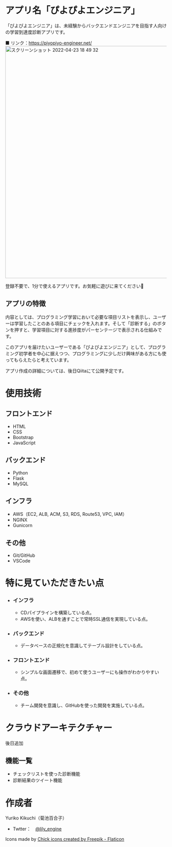 # アプリ名「ぴよぴよエンジニア」

「ぴよぴよエンジニア」は、未経験からバックエンドエンジニアを目指す人向けの学習到達度診断アプリです。

■ リンク：https://piyopiyo-engineer.net/
<br>
<img width="726" alt="スクリーンショット 2022-04-23 18 49 32" src="https://user-images.githubusercontent.com/87489595/164889504-2ab2e36f-53cd-40b8-afa2-16a6ee316537.png">

登録不要で、1分で使えるアプリです。お気軽に遊びに来てください🐣

## アプリの特徴
内容としては、プログラミング学習において必要な項目リストを表示し、ユーザーは学習したことのある項目にチェックを入れます。そして「診断する」のボタンを押すと、学習項目に対する進捗度がパーセンテージで表示される仕組みです。

このアプリを届けたいユーザーである「ぴよぴよエンジニア」として、プログラミング初学者を中心に据えつつ、プログラミングに少しだけ興味がある方にも使ってもらえたらと考えています。

アプリ作成の詳細については、後日Qiitaにて公開予定です。

# 使用技術
## フロントエンド
- HTML
- CSS
- Bootstrap
- JavaScript

## バックエンド
- Python
- Flask
- MySQL

## インフラ
- AWS（EC2, ALB, ACM, S3, RDS, Route53, VPC, IAM）
- NGINX
- Gunicorn

## その他
- Git/GitHub
- VSCode


# 特に見ていただきたい点
- ### インフラ
  - CDパイプラインを構築している点。
  - AWSを使い、ALBを通すことで常時SSL通信を実現している点。
- ### バックエンド
  - データベースの正規化を意識してテーブル設計をしている点。
- ### フロントエンド
  - シンプルな画面遷移で、初めて使うユーザーにも操作がわかりやすい点。
- ### その他
  - チーム開発を意識し、GitHubを使った開発を実施している点。

# クラウドアーキテクチャー
後日追加

## 機能一覧
- チェックリストを使った診断機能
- 診断結果のツイート機能


# 作成者
Yuriko Kikuchi（菊池百合子）
- Twtter：　[@lily_engine](https://twitter.com/lily_engine)

Icons made by [Chick icons created by Freepik - Flaticon](https://www.flaticon.com/free-icons/chick)
